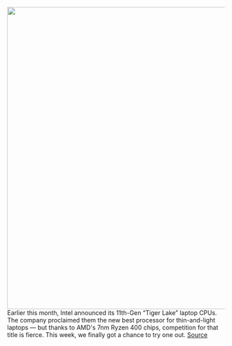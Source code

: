 <img src='https://cdn.vox-cdn.com/thumbor/Bgrwt60xll6OwW3Aba_yCd-XMRo=/0x0:2040x1360/1200x800/filters:focal(877x585:1203x911)/cdn.vox-cdn.com/uploads/chorus_image/image/67422081/mchin_181210_4191_0002.0.0.jpg' width='700px' /><br/>
Earlier this month, Intel announced its 11th-Gen “Tiger Lake” laptop CPUs. The company proclaimed them the new best processor for thin-and-light laptops — but thanks to AMD's 7nm Ryzen 400 chips, competition for that title is fierce. This week, we finally got a chance to try one out.
<a href='https://www.theverge.com/21440302/intel-tiger-lake-hands-on-tests-core-i7-1185g7-processor-release'> Source <a/>